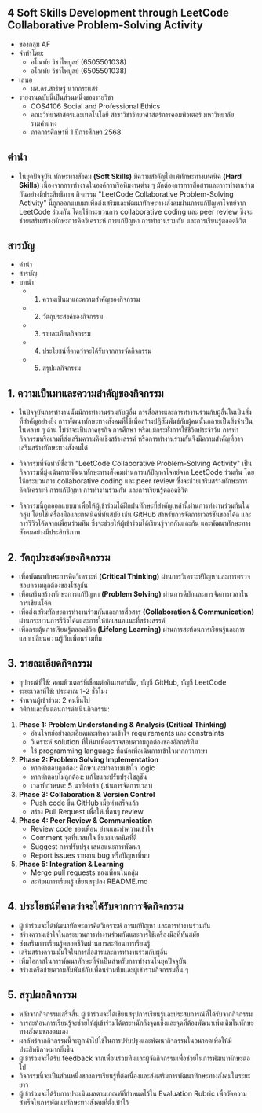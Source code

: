 ## 4 Soft Skills Development through LeetCode Collaborative Problem-Solving Activity
- ของกลุ่ม AF
- จำทำโดย: 
  - อโณทัย วิชาไพบูลย์ (6505501038)
  - อโณทัย วิชาไพบูลย์ (6505501038)
- เสนอ
  - ผศ.ดร.สาธิษฐ์ นากกระเเสร์
- รายงานฉบับนี้เป็นส่วนหนึ่งของรายวิชา
  - COS4106 Social and Professional Ethics
  - คณะวิทยาศาสตร์และเทคโนโลยี สาขาวิชาวิทยาศาสตร์การคอมพิวเตอร์ มหาวิทยาลัยรามคำแหง
  - ภาคการศึกษาที่ 1 ปีการศึกษา 2568

## คำนำ
- ในยุคปัจจุบัน ทักษะทางสังคม **(Soft Skills)** มีความสำคัญไม่แพ้ทักษะทางเทคนิค **(Hard Skills)** เนื่องจากการทำงานในองค์กรหรือทีมงานต่าง ๆ มักต้องการการสื่อสารและการทำงานร่วมกันอย่างมีประสิทธิภาพ กิจกรรม "LeetCode Collaborative Problem-Solving Activity" นี้ถูกออกแบบมาเพื่อส่งเสริมและพัฒนาทักษะทางสังคมผ่านการแก้ปัญหาโจทย์จาก LeetCode ร่วมกัน โดยใช้กระบวนการ collaborative coding และ peer review ซึ่งจะช่วยเสริมสร้างทักษะการคิดวิเคราะห์ การแก้ปัญหา การทำงานร่วมกัน และการเรียนรู้ตลอดชีวิต 

## สารบัญ
- คำนำ
- สารบัญ
- บทนำ
  - 1. ความเป็นมาและความสำคัญของกิจกรรม
  - 2. วัตถุประสงค์ของกิจกรรม
  - 3. รายละเอียดกิจกรรม
  - 4. ประโยชน์ที่คาดว่าจะได้รับจากการจัดกิจกรรม
  - 5. สรุปผลกิจกรรม 

## 1. **ความเป็นมาและความสำคัญของกิจกรรม**

- ในปัจจุบันการทำงานนั้นมีการทำงานร่วมกับผู้อื่น การสื่อสารและการทำงานร่วมกับผู้อื่นในเป็นสิ่งที่สำคัญอย่างยิ่ง การพัฒนาทักษะทางสังคมที่ใช้เพื่อสร้างปฏิสัมพันธ์กับผู้คนนั้นกลายเป็นสิ่งจำเป็นในหลาย ๆ ด้าน ไม่ว่าจะเป็นภาคธุรกิจ การศึกษา หรือแม้กระทั่งการใช้ชีวิตประจำวัน การทำกิจกรรมหรือเกมที่ส่งเสริมความคิดเชิงสร้างสรรค์ หรือการทำงานร่วมกันจึงมีความสำคัญที่อาจเสริมสร้างทักษะทางสังคมได้ 

- กิจกรรมที่จัดทำมีชื่อว่า "LeetCode Collaborative Problem-Solving Activity" เป็นกิจกรรมที่มุ่งเน้นการพัฒนาทักษะทางสังคมผ่านการแก้ปัญหาโจทย์จาก LeetCode ร่วมกัน โดยใช้กระบวนการ collaborative coding และ peer review ซึ่งจะช่วยเสริมสร้างทักษะการคิดวิเคราะห์ การแก้ปัญหา การทำงานร่วมกัน และการเรียนรู้ตลอดชีวิต

- กิจกรรมนี้ถูกออกแบบมาเพื่อให้ผู้เข้าร่วมได้ฝึกฝนทักษะที่สำคัญเหล่านี้ผ่านการทำงานร่วมกันในกลุ่ม โดยใช้เครื่องมือและเทคนิคที่ทันสมัย เช่น GitHub สำหรับการจัดการเวอร์ชันของโค้ด และการรีวิวโค้ดจากเพื่อนร่วมทีม ซึ่งจะช่วยให้ผู้เข้าร่วมได้เรียนรู้จากกันและกัน และพัฒนาทักษะทางสังคมอย่างมีประสิทธิภาพ

## 2. **วัตถุประสงค์ของกิจกรรม**
- เพื่อพัฒนาทักษะการคิดวิเคราะห์ **(Critical Thinking)** ผ่านการวิเคราะห์ปัญหาและการตรวจสอบความถูกต้องของโซลูชัน
- เพื่อเสริมสร้างทักษะการแก้ปัญหา **(Problem Solving)** ผ่านการดีบักและการจัดการเวลาในการเขียนโค้ด
- เพื่อส่งเสริมทักษะการทำงานร่วมกันและการสื่อสาร **(Collaboration & Communication)** ผ่านกระบวนการรีวิวโค้ดและการให้ข้อเสนอแนะที่สร้างสรรค์
- เพื่อกระตุ้นการเรียนรู้ตลอดชีวิต **(Lifelong Learning)** ผ่านการสะท้อนการเรียนรู้และการแลกเปลี่ยนความรู้กับเพื่อนร่วมทีม

## 3. **รายละเอียดกิจกรรม**
  - อุปกรณ์ที่ใช้: คอมพิวเตอร์ที่เชื่อมต่ออินเทอร์เน็ต, บัญชี GitHub, บัญชี LeetCode
  - ระยะเวลาที่ใช้: ประมาณ 1-2 ชั่วโมง
  - จำนวนผู้เข้าร่วม: 2 คนขึ้นไป
  - กติกาและขั้นตอนการดำเนินกิจกรรม:
   1. **Phase 1: Problem Understanding & Analysis (Critical Thinking)**
      - อ่านโจทย์อย่างละเอียดและทำความเข้าใจ requirements และ constraints
      - วิเคราะห์ solution ที่ให้มาเพื่อตรวจสอบความถูกต้องของอัลกอริทึม
      - ใช้ programming language ที่ถนัดเพื่อเน้นการเข้าใจมากกว่าภาษา
   2. **Phase 2: Problem Solving Implementation**
      - หากคำตอบถูกต้อง: ศึกษาและทำความเข้าใจ logic
      - หากคำตอบไม่ถูกต้อง: แก้ไขและปรับปรุงโซลูชัน
      - เวลาที่กำหนด: 5 นาทีต่อข้อ (เน้นการจัดการเวลา)
   3. **Phase 3: Collaboration & Version Control**
      - Push code ขึ้น GitHub เมื่อทำเสร็จแล้ว
      - สร้าง Pull Request เพื่อให้เพื่อนๆ review
   4. **Phase 4: Peer Review & Communication**
      - Review code ของเพื่อน อ่านและทำความเข้าใจ
      - Comment จุดที่น่าสนใจ ชื่นชมเทคนิคที่ดี
      - Suggest การปรับปรุง เสนอแนะการพัฒนา
      - Report issues รายงาน bug หรือปัญหาที่พบ
   5. **Phase 5: Integration & Learning**
      - Merge pull requests ของเพื่อนในกลุ่ม
      - สะท้อนการเรียนรู้ เขียนสรุปลง README.md

## 4. **ประโยชน์ที่คาดว่าจะได้รับจากการจัดกิจกรรม**
   - ผู้เข้าร่วมจะได้พัฒนาทักษะการคิดวิเคราะห์ การแก้ปัญหา และการทำงานร่วมกัน
   - สร้างความเข้าใจในกระบวนการทำงานร่วมกันและการใช้เครื่องมือที่ทันสมัย
   - ส่งเสริมการเรียนรู้ตลอดชีวิตผ่านการสะท้อนการเรียนรู้
   - เสริมสร้างความมั่นใจในการสื่อสารและการทำงานร่วมกับผู้อื่น
   - เพิ่มโอกาสในการพัฒนาทักษะที่จำเป็นสำหรับการทำงานในยุคปัจจุบัน
   - สร้างเครือข่ายความสัมพันธ์กับเพื่อนร่วมทีมและผู้เข้าร่วมกิจกรรมอื่น ๆ

## 5. **สรุปผลกิจกรรม**
  - หลังจากกิจกรรมเสร็จสิ้น ผู้เข้าร่วมจะได้เขียนสรุปการเรียนรู้และประสบการณ์ที่ได้รับจากกิจกรรม
  - การสะท้อนการเรียนรู้จะช่วยให้ผู้เข้าร่วมได้ตระหนักถึงจุดแข็งและจุดที่ต้องพัฒนาเพิ่มเติมในทักษะทางสังคมของตนเอง
  - ผลลัพธ์จากกิจกรรมนี้จะถูกนำไปใช้ในการปรับปรุงและพัฒนากิจกรรมในอนาคตเพื่อให้มีประสิทธิภาพมากยิ่งขึ้น
  - ผู้เข้าร่วมจะได้รับ feedback จากเพื่อนร่วมทีมและผู้จัดกิจกรรมเพื่อช่วยในการพัฒนาทักษะต่อไป
  - กิจกรรมนี้จะเป็นส่วนหนึ่งของการเรียนรู้ที่ต่อเนื่องและส่งเสริมการพัฒนาทักษะทางสังคมในระยะยาว
  - ผู้เข้าร่วมจะได้รับการประเมินผลตามเกณฑ์ที่กำหนดไว้ใน Evaluation Rubric เพื่อวัดความสำเร็จในการพัฒนาทักษะทางสังคมที่ตั้งเป้าไว้